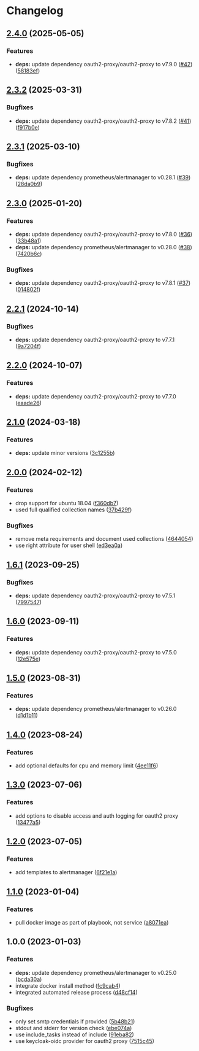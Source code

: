 # Changelog

## [2.4.0](https://github.com/rolehippie/alertmanager/compare/v2.3.2...v2.4.0) (2025-05-05)


### Features

* **deps:** update dependency oauth2-proxy/oauth2-proxy to v7.9.0 ([#42](https://github.com/rolehippie/alertmanager/issues/42)) ([58183ef](https://github.com/rolehippie/alertmanager/commit/58183efc4ffd9fa7612e53a66be53a8c6e62d6a8))

## [2.3.2](https://github.com/rolehippie/alertmanager/compare/v2.3.1...v2.3.2) (2025-03-31)


### Bugfixes

* **deps:** update dependency oauth2-proxy/oauth2-proxy to v7.8.2 ([#41](https://github.com/rolehippie/alertmanager/issues/41)) ([f917b0e](https://github.com/rolehippie/alertmanager/commit/f917b0e6e6567ec6348b6368ddf53a8ef862b839))

## [2.3.1](https://github.com/rolehippie/alertmanager/compare/v2.3.0...v2.3.1) (2025-03-10)


### Bugfixes

* **deps:** update dependency prometheus/alertmanager to v0.28.1 ([#39](https://github.com/rolehippie/alertmanager/issues/39)) ([28da0b9](https://github.com/rolehippie/alertmanager/commit/28da0b97163c3ff9d137ea32445f371c75454e42))

## [2.3.0](https://github.com/rolehippie/alertmanager/compare/v2.2.1...v2.3.0) (2025-01-20)


### Features

* **deps:** update dependency oauth2-proxy/oauth2-proxy to v7.8.0 ([#36](https://github.com/rolehippie/alertmanager/issues/36)) ([33b48a1](https://github.com/rolehippie/alertmanager/commit/33b48a15b18f94981b8b84c59c423580f72b68d7))
* **deps:** update dependency prometheus/alertmanager to v0.28.0 ([#38](https://github.com/rolehippie/alertmanager/issues/38)) ([7420b6c](https://github.com/rolehippie/alertmanager/commit/7420b6c62638417dbaea712b97bb4e2558f13237))


### Bugfixes

* **deps:** update dependency oauth2-proxy/oauth2-proxy to v7.8.1 ([#37](https://github.com/rolehippie/alertmanager/issues/37)) ([014802f](https://github.com/rolehippie/alertmanager/commit/014802f0f92c0320c18fbe2e092b44536a1a7c80))

## [2.2.1](https://github.com/rolehippie/alertmanager/compare/v2.2.0...v2.2.1) (2024-10-14)


### Bugfixes

* **deps:** update dependency oauth2-proxy/oauth2-proxy to v7.7.1 ([9a7204f](https://github.com/rolehippie/alertmanager/commit/9a7204ffbd3bbe26c879c976c107238b4ecd3298))

## [2.2.0](https://github.com/rolehippie/alertmanager/compare/v2.1.0...v2.2.0) (2024-10-07)


### Features

* **deps:** update dependency oauth2-proxy/oauth2-proxy to v7.7.0 ([eaade26](https://github.com/rolehippie/alertmanager/commit/eaade26c441bb2b66a3a78cdb7812b82cb66c058))

## [2.1.0](https://github.com/rolehippie/alertmanager/compare/v2.0.0...v2.1.0) (2024-03-18)


### Features

* **deps:** update minor versions ([3c1255b](https://github.com/rolehippie/alertmanager/commit/3c1255bfb6ad59ccd80acc0fe844201996560432))

## [2.0.0](https://github.com/rolehippie/alertmanager/compare/v1.6.1...v2.0.0) (2024-02-12)


### Features

* drop support for ubuntu 18.04 ([f360db7](https://github.com/rolehippie/alertmanager/commit/f360db799a63477cefc6f6905e2113251170d6df))
* used full qualified collection names ([37b429f](https://github.com/rolehippie/alertmanager/commit/37b429f5613487e8b32941458c7a06e5f387f539))


### Bugfixes

* remove meta requirements and document used collections ([4644054](https://github.com/rolehippie/alertmanager/commit/4644054161a039929757dd6b12d160c5f4bfedce))
* use right attribute for user shell ([ed3ea0a](https://github.com/rolehippie/alertmanager/commit/ed3ea0a549a170d5a8e796106765b70ffca7899f))

## [1.6.1](https://github.com/rolehippie/alertmanager/compare/v1.6.0...v1.6.1) (2023-09-25)


### Bugfixes

* **deps:** update dependency oauth2-proxy/oauth2-proxy to v7.5.1 ([7997547](https://github.com/rolehippie/alertmanager/commit/7997547178145171f090ad4f26d3d0067321a82f))

## [1.6.0](https://github.com/rolehippie/alertmanager/compare/v1.5.0...v1.6.0) (2023-09-11)


### Features

* **deps:** update dependency oauth2-proxy/oauth2-proxy to v7.5.0 ([12e575e](https://github.com/rolehippie/alertmanager/commit/12e575e68a2f796a8eda2ee0b247a324eabe187d))

## [1.5.0](https://github.com/rolehippie/alertmanager/compare/v1.4.0...v1.5.0) (2023-08-31)


### Features

* **deps:** update dependency prometheus/alertmanager to v0.26.0 ([d1d1b11](https://github.com/rolehippie/alertmanager/commit/d1d1b11ddbe1551dc506d76e7d46887957406241))

## [1.4.0](https://github.com/rolehippie/alertmanager/compare/v1.3.0...v1.4.0) (2023-08-24)


### Features

* add optional defaults for cpu and memory limit ([4ee11f6](https://github.com/rolehippie/alertmanager/commit/4ee11f650f85743fde3ff206ffc2eb52d01c3987))

## [1.3.0](https://github.com/rolehippie/alertmanager/compare/v1.2.0...v1.3.0) (2023-07-06)


### Features

* add options to disable access and auth logging for oauth2 proxy ([13477a5](https://github.com/rolehippie/alertmanager/commit/13477a50b6e6092e1b9ebda4a02bfdf9f151b5a2))

## [1.2.0](https://github.com/rolehippie/alertmanager/compare/v1.1.0...v1.2.0) (2023-07-05)


### Features

* add templates to alertmanager ([6f21e1a](https://github.com/rolehippie/alertmanager/commit/6f21e1a5fa5999e738ac8914aedf016d43dbf447))

## [1.1.0](https://github.com/rolehippie/alertmanager/compare/v1.0.0...v1.1.0) (2023-01-04)


### Features

* pull docker image as part of playbook, not service ([a8071ea](https://github.com/rolehippie/alertmanager/commit/a8071ea33de311cf79761c4bbd18bde4ec513df3))

## 1.0.0 (2023-01-03)

### Features

* **deps:** update dependency prometheus/alertmanager to v0.25.0 ([bcda30a](https://github.com/rolehippie/alertmanager/commit/bcda30a5a89010f1ef4cddcb6d60bdbd3a03a323))
* integrate docker install method ([fc9cab4](https://github.com/rolehippie/alertmanager/commit/fc9cab4b37acdaf694d7fe4c3ebb298c77281c10))
* integrated automated release process ([d48cf14](https://github.com/rolehippie/alertmanager/commit/d48cf1443bb84398592f74e6c05ab8684b45722d))

### Bugfixes

* only set smtp credentials if provided ([5b48b21](https://github.com/rolehippie/alertmanager/commit/5b48b210a949686e5b6239eebea6afe4ca85ae1b))
* stdout and stderr for version check ([ebe074a](https://github.com/rolehippie/alertmanager/commit/ebe074ae342baaffd92a363a8bad11e96a445192))
* use include_tasks instead of include ([91eba82](https://github.com/rolehippie/alertmanager/commit/91eba8205e055e670e1481a50a1d2851aae47b5f))
* use keycloak-oidc provider for oauth2 proxy ([7515c45](https://github.com/rolehippie/alertmanager/commit/7515c451acbae1907e700bf2c7fc93b39ca920d4))
